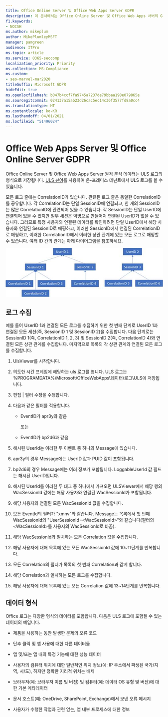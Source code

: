 ```yaml
---
title: Office Online Server 및 Office Web Apps Server GDPR
description: 이 문서에서는 Office Online Server 및 Office Web Apps 서버의 GDPR 요구 사항을 처리하는 방법에 대해 설명합니다.
f1.keywords:
- NOCSH
ms.author: mikeplum
author: MikePlumleyMSFT
manager: pamgreen
audience: ITPro
ms.topic: article
ms.service: O365-seccomp
localization_priority: Priority
ms.collection: MS-Compliance
ms.custom:
- seo-marvel-mar2020
titleSuffix: Microsoft GDPR
hideEdit: true
ms.openlocfilehash: b047b4ccf7fa9745a7237de79bbaa198e079865e
ms.sourcegitcommit: 024137a15ab23d26cac5ec14c36f3577fd8a0cc4
ms.translationtype: HT
ms.contentlocale: ko-KR
ms.lasthandoff: 04/01/2021
ms.locfileid: "51496024"
---
```

# <a name="gdpr-for-office-web-apps-server-and-office-online-server"></a>Office Web Apps Server 및 Office Online Server GDPR

Office Online Server 및 Office Web Apps Server 원격 분석 데이터는 ULS 로그의 형식으로 저장됩니다. [ULS 뷰어](https://www.microsoft.com/download/details.aspx?id=44020)를 사용하여 온-프레미스 테넌트에서 ULS 로그를 볼 수 있습니다.

모든 로그 줄에는 CorrelationID가 있습니다. 관련된 로그 줄은 동일한 CorrelationID를 공유합니다. 각 CorrelationID는 단일 SessionID에 연결되고, 한 개의 SessionID는 많은 CorrelationID에 관련되어 있을 수 있습니다. 각 SessionID는 단일 UserID에 연결되어 있을 수 있지만 일부 세션은 익명으로 만들어져 연결된 UserID가 없을 수 있습니다. 그러므로 특정 사용자와 연결된 데이터를 확인하려면 단일 UserID에서 해당 사용자와 연결된 SessionID로 매핑하고, 이러한 SessionID에서 연결된 CorrelationID로 매핑하고, 이러한 CorrelationID에서 이러한 상관 관계에 있는 모든 로그로 매핑할 수 있습니다. 여러 ID 간의 관계는 아래 다이어그램을 참조하세요.

![SessionID와 CorrelationId 사이의 관계를 보여 주는 순서도](../media/gdpr-for-office-online-server-image1.jpg)

## <a name="gathering-logs"></a>로그 수집

예를 들어 UserID 1과 연결된 모든 로그를 수집하기 위한 첫 번째 단계로 UserID 1과 연결된 모든 세션(즉, SessionID 1 및 SessionID 2)을 수집합니다. 다음 단계로는 SessionID 1(즉, CorrelationID 1, 2, 3) 및 SessionID 2(즉, CorrelationID 4)와 연결된 모든 상관 관계를 수집합니다. 마지막으로 목록의 각 상관 관계와 연결된 모든 로그를 수집합니다.

1. UlsViewer를 시작합니다.

2. 의도한 시간 프레임에 해당하는 uls 로그를 엽니다. ULS 로그는 %PROGRAMDATA%\\Microsoft\\OfficeWebApps\\데이터\\로그\\ULS에 저장됩니다.

3. 편집 | 필터 수정을 수행합니다.

4. 다음과 같은 필터를 적용합니다.

    - EventID가 apr3y와 같음

      또는

    - EventID가 bp2d6과 같음

5. 해시된 UserId는 이러한 두 이벤트 중 하나의 Message에 있습니다.

6. apr3y의 경우 Message에는 UserID 값과 PUID 값이 포함됩니다.

7. bp2d6의 경우 Message에는 여러 정보가 포함됩니다. LoggableUserId 값 필드는 해시된 UserID입니다.

8. 해시된 UserId를 이러한 두 태그 중 하나에서 가져오면 ULSViewer에서 해당 행의 WacSessionId 값에는 해당 사용자와 연결된 WacSessionId가 포함됩니다.

9. 해당 사용자와 연결된 모든 WacSessionId 값을 수집합니다.

10. 모든 EventId의 필터가 "xmnv"와 같습니다. Message는 목록에서 첫 번째 WacSessionId의 "UserSessionId=\<WacSessionId\>"와 같습니다(필터의 \<WacSessionId\>를 사용자의 WacSessionId로 바꿈).

11. 해당 WacSessionId와 일치하는 모든 Correlation 값을 수집합니다.

12. 해당 사용자에 대해 목록에 있는 모든 WacSessionId 값에 10~11단계를 반복합니다.

13. 모든 Correlation의 필터가 목록의 첫 번째 Correlation과 같게 합니다.

14. 해당 Correlation과 일치하는 모든 로그를 수집합니다.

15. 해당 사용자에 대해 목록에 있는 모든 Correlation 값에 13~14단계를 반복합니다.

## <a name="types-of-data"></a>데이터 형식

Office 로그는 다양한 형식의 데이터를 포함합니다. 다음은 ULS 로그에 포함될 수 있는 데이터의 예입니다.

- 제품을 사용하는 동안 발생한 문제의 오류 코드

- 단추 클릭 및 앱 사용에 대한 다른 데이터들

- 앱 및/또는 앱 내의 특정 기능에 대한 성능 데이터

- 사용자의 컴퓨터 위치에 대한 일반적인 위치 정보(예: IP 주소에서 파생된 국가/지역, 시/도), 하지만 정확한 지리적 위치는 배제

- 브라우저(예: 브라우저 이름 및 버전) 및 컴퓨터(예: 데이터 OS 유형 및 버전)에 대한 기본 메타데이터

- 문서 호스트(예: OneDrive, SharePoint, Exchange)에서 보낸 오류 메시지

- 사용자가 수행한 작업과 관련 없는, 앱 내부 프로세스에 대한 정보
